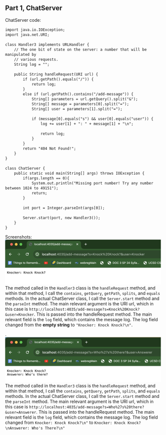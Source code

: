 ## Part 1, ChatServer


ChatServer code:
```
import java.io.IOException;
import java.net.URI;

class Handler3 implements URLHandler {
    // The one bit of state on the server: a number that will be manipulated by
    // various requests.
    String log = "";

    public String handleRequest(URI url) {
        if (url.getPath().equals("/")) {
            return log;
        } 
        else if (url.getPath().contains("/add-message")) {
            String[] parameters = url.getQuery().split("&");
            String[] message = parameters[0].split("=");
            String[] user = parameters[1].split("=");

            if (message[0].equals("s") && user[0].equals("user")) {
                log += user[1] + ": " + message[1] + "\n";

                return log;
            }
        }
        return "404 Not Found!";
    }
}

class ChatServer {
    public static void main(String[] args) throws IOException {
        if(args.length == 0){
            System.out.println("Missing port number! Try any number between 1024 to 49151");
            return;
        }

        int port = Integer.parseInt(args[0]);

        Server.start(port, new Handler3());
    }
}
```

Screenshots:
![image](ChatServer1.png)
The method called in the `Handler3` class is the `handleRequest` method, and within that method, I call the `contains`, `getQuery`, `getPath`, `splits`, and `equals` methods. In the actual ChatServer class, I call the `Server.start` method and the `parseInt` method. 
The main relevant argument is the URI url, which in this case is `http://localhost:4035/add-message?s=Knock%20Knock?&user=Knocker`. This is passed into the handleRequest method. The main relevant field is the `log` field, which contains the message log. 
The log field changed from the **empty string** to `"Knocker: Knock Knock?\n"`. 



.
![image](ChatServer2.png)
The method called in the `Handler3` class is the `handleRequest` method, and within that method, I call the `contains`, `getQuery`, `getPath`, `splits`, and `equals` methods. In the actual ChatServer class, I call the `Server.start` method and the `parseInt` method. 
The main relevant argument is the URI url, which in this case is `http://localhost:4035/add-message?s=Who%27s%20there?&user=Answerer`. This is passed into the handleRequest method. The main relevant field is the `log` field, which contains the message log. 
The log field changed from `Knocker: Knock Knock?\n"` to `Knocker: Knock Knock?\nAnswerer: Who's There?\n"` 
